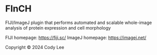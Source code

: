 # FInCH
FIJI/ImageJ plugin that performs automated and scalable whole-image analysis of protein expression and cell morphology

FIJI homepage: https://fiji.sc/
ImageJ homepage: https://imagej.net/

Copyright © 2024 Cody Lee
